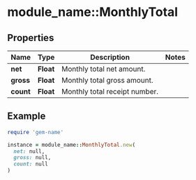 # module_name::MonthlyTotal

## Properties

| Name | Type | Description | Notes |
| ---- | ---- | ----------- | ----- |
| **net** | **Float** | Monthly total net amount. |  |
| **gross** | **Float** | Monthly total gross amount. |  |
| **count** | **Float** | Monthly total receipt number. |  |

## Example

```ruby
require 'gem-name'

instance = module_name::MonthlyTotal.new(
  net: null,
  gross: null,
  count: null
)
```

